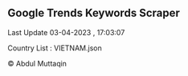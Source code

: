 

## Google Trends Keywords Scraper 
 
Last Update 03-04-2023 , 17:03:07

Country List :
VIETNAM.json



© Abdul Muttaqin 
